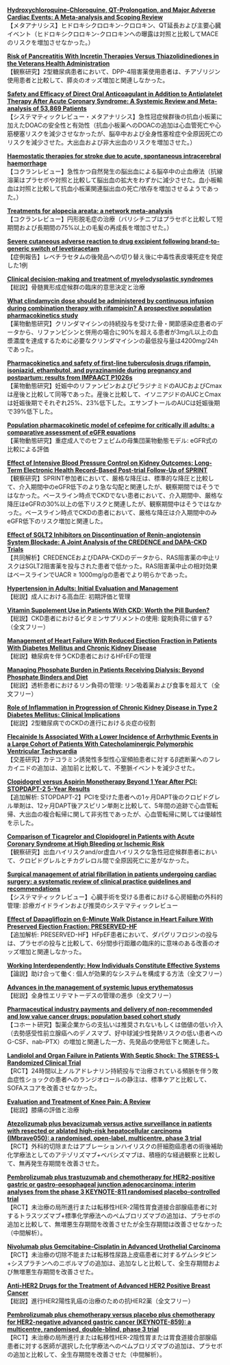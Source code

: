 [**Hydroxychloroquine-Chloroquine, QT-Prolongation, and Major Adverse Cardiac Events: A Meta-analysis and Scoping Review**](https://pubmed.ncbi.nlm.nih.gov/37881891/)  
【メタアナリシス】ヒドロキシクロロキン-クロロキン、QT延長および主要心臓イベント（ヒドロキシクロロキン-クロロキンへの曝露は対照と比較してMACEのリスクを増加させなかった。）

[**Risk of Pancreatitis With Incretin Therapies Versus Thiazolidinediones in the Veterans Health Administration**](https://pubmed.ncbi.nlm.nih.gov/37881914/)  
【観察研究】2型糖尿病患者において、DPP-4阻害薬使用患者は、チアゾリジン使用患者と比較して、膵炎のオッズ増加と関連しなかった。

[**Safety and Efficacy of Direct Oral Anticoagulant in Addition to Antiplatelet Therapy After Acute Coronary Syndrome: A Systemic Review and Meta-analysis of 53,869 Patients**](https://pubmed.ncbi.nlm.nih.gov/37880055/)  
【システマティックレビュー・メタアナリシス】急性冠症候群後の抗血小板薬に加えたDOACの安全性と有効性（抗血小板薬へのDOACの追加は心血管死亡や心筋梗塞リスクを減少させなかったが、脳卒中および全身性塞栓症や全原因死亡のリスクを減少させた。大出血および非大出血のリスクを増加させた。）

[**Haemostatic therapies for stroke due to acute, spontaneous intracerebral haemorrhage**](https://pubmed.ncbi.nlm.nih.gov/37870112/)  
【コクランレビュー】急性かつ自然発生の脳出血による脳卒中の止血療法（抗線溶薬はプラセボや対照と比較して脳出血の拡大をわずかに減少させた。血小板輸血は対照と比較して抗血小板薬関連脳出血の死亡/依存を増加させるようであった。）

[**Treatments for alopecia areata: a network meta-analysis**](https://pubmed.ncbi.nlm.nih.gov/37870096/)  
【コクランレビュー】円形脱毛症の治療（バリシチニブはプラセボと比較して短期間および長期間の75%以上の毛髪の再成長を増加させた。）

[**Severe cutaneous adverse reaction to drug excipient following brand-to-generic switch of levetiracetam**](https://pubmed.ncbi.nlm.nih.gov/37864830/)  
【症例報告】レベチラセタムの後発品への切り替え後に中毒性表皮壊死症を発症した1例

[**Clinical decision‐making and treatment of myelodysplastic syndromes**](https://pubmed.ncbi.nlm.nih.gov/37874917/)  
【総説】骨髄異形成症候群の臨床的意思決定と治療

[**What clindamycin dose should be administered by continuous infusion during combination therapy with rifampicin? A prospective population pharmacokinetics study**](https://pubmed.ncbi.nlm.nih.gov/37883695/)  
【薬物動態研究】クリンダマイシンの持続投与を受けた骨・関節感染症患者のデータから、リファンピシンと併用の場合に90%を超える患者が3mg/L以上の血漿濃度を達成するために必要なクリンダマイシンの最低投与量は4200mg/24hであった。

[**Pharmacokinetics and safety of first-line tuberculosis drugs rifampin, isoniazid, ethambutol, and pyrazinamide during pregnancy and postpartum: results from IMPAACT P1026s**](https://pubmed.ncbi.nlm.nih.gov/37882552/)  
【薬物動態研究】妊娠中のリファンピンおよびピラジナミドのAUCおよびCmaxは産後と比較して同等であった。産後と比較して、イソニアジドのAUCとCmaxは妊娠後期でそれぞれ25%、23%低下した。エサンブトールのAUCは妊娠後期で39%低下した。

[**Population pharmacokinetic model of cefepime for critically ill adults: a comparative assessment of eGFR equations**](https://pubmed.ncbi.nlm.nih.gov/37882514/)  
【薬物動態研究】重症成人でのセフェピムの母集団薬物動態モデル: eGFR式の比較による評価

[**Effect of Intensive Blood Pressure Control on Kidney Outcomes: Long-Term Electronic Health Record-Based Post-trial Follow-Up of SPRINT**](https://pubmed.ncbi.nlm.nih.gov/37883184/)  
【観察研究】SPRINT参加者において、厳格な降圧は、標準的な降圧と比較して、介入期間中のeGFR低下のより急な勾配と関連したが、観察期間ではそうではなかった。ベースライン時点でCKDでない患者において、介入期間中、厳格な降圧はeGFRの30%以上の低下リスクと関連したが、観察期間中はそうではなかった。ベースライン時点でCKDの患者において、厳格な降圧は介入期間中のみeGFR低下のリスク増加と関連した。

[**Effect of SGLT2 Inhibitors on Discontinuation of Renin-angiotensin System Blockade: A Joint Analysis of the CREDENCE and DAPA-CKD Trials**](https://pubmed.ncbi.nlm.nih.gov/37876229/)  
【共同解析】CREDENCEおよびDAPA-CKDのデータから、RAS阻害薬の中止リスクはSGLT2阻害薬を投与された患者で低かった。RAS阻害薬中止の相対効果はベースラインでUACR ≥ 1000mg/gの患者でより明らかであった。

[**Hypertension in Adults: Initial Evaluation and Management**](https://pubmed.ncbi.nlm.nih.gov/37843942/)  
【総説】成人における高血圧: 初期評価と管理

[**Vitamin Supplement Use in Patients With CKD: Worth the Pill Burden?**](https://pubmed.ncbi.nlm.nih.gov/37879527/)  
【総説】CKD患者におけるビタミンサプリメントの使用: 錠剤負荷に値する?（全文フリー）

[**Management of Heart Failure With Reduced Ejection Fraction in Patients With Diabetes Mellitus and Chronic Kidney Disease**](https://pubmed.ncbi.nlm.nih.gov/37871362/)  
【総説】糖尿病を伴うCKD患者におけるHFrEFの管理

[**Managing Phosphate Burden in Patients Receiving Dialysis: Beyond Phosphate Binders and Diet**](https://pubmed.ncbi.nlm.nih.gov/37870525/)  
【総説】透析患者におけるリン負荷の管理: リン吸着薬および食事を超えて（全文フリー）

[**Role of Inflammation in Progression of Chronic Kidney Disease in Type 2 Diabetes Mellitus: Clinical Implications**](https://pubmed.ncbi.nlm.nih.gov/37865982/)  
【総説】2型糖尿病でのCKDの進行における炎症の役割

[**Flecainide Is Associated With a Lower Incidence of Arrhythmic Events in a Large Cohort of Patients With Catecholaminergic Polymorphic Ventricular Tachycardia**](https://pubmed.ncbi.nlm.nih.gov/37886885/)  
【交差研究】カテコラミン誘発性多型性心室頻拍患者に対するβ遮断薬へのフレカイニドの追加は、追加前と比較して、不整脈イベントを減少させた。

[**Clopidogrel versus Aspirin Monotherapy Beyond 1 Year After PCI: STOPDAPT-2 5-Year Results**](https://pubmed.ncbi.nlm.nih.gov/37879491/)  
【追加解析: STOPDAPT-2】PCIを受けた患者への1ヶ月DAPT後のクロピドグレル単剤は、12ヶ月DAPT後アスピリン単剤と比較して、5年間の追跡で心血管転帰、大出血の複合転帰に関して非劣性であったが、心血管転帰に関しては優越性を示した。

[**Comparison of Ticagrelor and Clopidogrel in Patients with Acute Coronary Syndrome at High Bleeding or Ischemic Risk**](https://pubmed.ncbi.nlm.nih.gov/37875237/)  
【観察研究】出血ハイリスクand/or虚血ハイリスクな急性冠症候群患者において、クロピドグレルとチカグレロル間で全原因死亡に差がなかった。

[**Surgical management of atrial fibrillation in patients undergoing cardiac surgery: a systematic review of clinical practice guidelines and recommendations**](https://pubmed.ncbi.nlm.nih.gov/37873664/)  
【システマティックレビュー】心臓手術を受ける患者における心房細動の外科的管理: 診療ガイドラインおよび推奨のシステマティックレビュー

[**Effect of Dapagliflozin on 6-Minute Walk Distance in Heart Failure With Preserved Ejection Fraction: PRESERVED-HF**](https://pubmed.ncbi.nlm.nih.gov/37869881/)  
【追加解析: PRESERVED-HF】HFpEF患者において、ダパグリフロジンの投与は、プラセボの投与と比較して、6分間歩行距離の臨床的に意味のある改善のオッズ増加と関連しなかった。

[**Working Interdependently: How Individuals Constitute Effective Systems**](https://pubmed.ncbi.nlm.nih.gov/37884833/)  
【論説】助け合って働く: 個人が効果的なシステムを構成する方法（全文フリー）

[**Advances in the management of systemic lupus erythematosus**](https://pubmed.ncbi.nlm.nih.gov/37884289/)  
【総説】全身性エリテマトーデスの管理の進歩（全文フリー）

[**Pharmaceutical industry payments and delivery of non-recommended and low value cancer drugs: population based cohort study**](https://pubmed.ncbi.nlm.nih.gov/37879723/)  
【コホート研究】製薬企業からの支払いは推奨されないもしくは価値の低い介入（去勢感受性前立腺癌へのデノスマブ、好中球減少性発熱リスクの低い患者へのG-CSF、nab-PTX）の増加と関連した一方、先発品の使用低下と関連した。

[**Landiolol and Organ Failure in Patients With Septic Shock: The STRESS-L Randomized Clinical Trial**](https://pubmed.ncbi.nlm.nih.gov/37877587/)  
【RCT】24時間以上ノルアドレナリン持続投与で治療されている頻脈を伴う敗血症性ショックの患者へのランジオロールの静注は、標準ケアと比較して、SOFAスコアを改善させなかった。

[**Evaluation and Treatment of Knee Pain: A Review**](https://pubmed.ncbi.nlm.nih.gov/37874571/)  
【総説】膝痛の評価と治療

[**Atezolizumab plus bevacizumab versus active surveillance in patients with resected or ablated high-risk hepatocellular carcinoma (IMbrave050): a randomised, open-label, multicentre, phase 3 trial**](https://pubmed.ncbi.nlm.nih.gov/37871608/)  
【RCT】外科的切除またはアブレーションハイリスクの肝細胞癌患者の術後補助化学療法としてのアテゾリズマブ+ベバシズマブは、積極的な経過観察と比較して、無再発生存期間を改善させた。

[**Pembrolizumab plus trastuzumab and chemotherapy for HER2-positive gastric or gastro-oesophageal junction adenocarcinoma: interim analyses from the phase 3 KEYNOTE-811 randomised placebo-controlled trial**](https://pubmed.ncbi.nlm.nih.gov/37871604/)  
【RCT】未治療の局所進行または転移性HER-2陽性胃食道接合部腺癌患者に対するトラスツズマブ+標準化学療法へのペムブロリズマブの追加は、プラセボの追加と比較して、無増悪生存期間を改善させたが全生存期間は改善させなかった（中間解析）。

[**Nivolumab plus Gemcitabine-Cisplatin in Advanced Urothelial Carcinoma**](https://pubmed.ncbi.nlm.nih.gov/37870949/)  
【RCT】未治療の切除不能または転移性尿路上皮癌患者に対するゲムシタビン+シスプラチンへのニボルマブの追加は、追加なしと比較して、全生存期間および無増悪生存期間を改善させた。

[**Anti-HER2 Drugs for the Treatment of Advanced HER2 Positive Breast Cancer**](https://pubmed.ncbi.nlm.nih.gov/37878202/)  
【総説】進行HER2陽性乳癌の治療のための抗HER2薬（全文フリー）

[**Pembrolizumab plus chemotherapy versus placebo plus chemotherapy for HER2-negative advanced gastric cancer (KEYNOTE-859): a multicentre, randomised, double-blind, phase 3 trial**](https://pubmed.ncbi.nlm.nih.gov/37875143/)  
【RCT】未治療の局所進行または転移性HER-2陰性胃または胃食道接合部腺癌患者に対する医師が選択した化学療法へのペムブロリズマブの追加は、プラセボの追加と比較して、全生存期間を改善させた（中間解析）。
